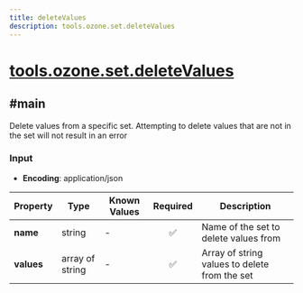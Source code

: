 ```yaml
---
title: deleteValues
description: tools.ozone.set.deleteValues
---
```


# [tools.ozone.set.deleteValues](https://github.com/myConsciousness/atproto.dart/blob/main/lexicons/tools/ozone/set/deleteValues.json)

## #main

Delete values from a specific set. Attempting to delete values that are not in the set will not result in an error

### Input

- **Encoding**: application/json

| Property | Type | Known Values | Required | Description |
| --- | --- | --- | :---: | --- |
| **name** | string | - | ✅ | Name of the set to delete values from |
| **values** | array of string | - | ✅ | Array of string values to delete from the set |
